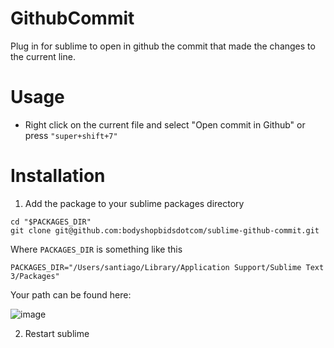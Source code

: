 # GithubCommit
Plug in for sublime to open in github the commit that made the changes to the current line.

# Usage
- Right click on the current file and select "Open commit in Github" or press `"super+shift+7"`

# Installation
1. Add the package to your sublime packages directory
```
cd "$PACKAGES_DIR"
git clone git@github.com:bodyshopbidsdotcom/sublime-github-commit.git
```
Where `PACKAGES_DIR` is something like this
```
PACKAGES_DIR="/Users/santiago/Library/Application Support/Sublime Text 3/Packages"
```
Your path can be found here:

![image](https://user-images.githubusercontent.com/876161/36920628-e99c8c5a-1e26-11e8-8306-63cf1e54432b.png)

2. Restart sublime
